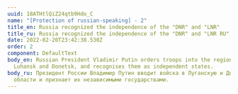 ```yaml
---
uuid: 18ATHtlQiZ24qtb9Hdo_C
name: "[Protection of russian-speaking] - 2"
title_en: Russia recognized the independence of the "DNR" and "LNR"
title_ru: Russia recognized the independence of the "DNR" and "LNR RU"
date: 2022-02-20T23:42:38.530Z
order: 2
component: DefaultText
body_en: Russian President Vladimir Putin orders troops into the regions of
  Luhansk and Donetsk, and recognises them as independent states.
body_ru: Президент России Владимир Путин вводит войска в Луганскую и Донецкую
  области и признает их независимыми государствами.
---
```

